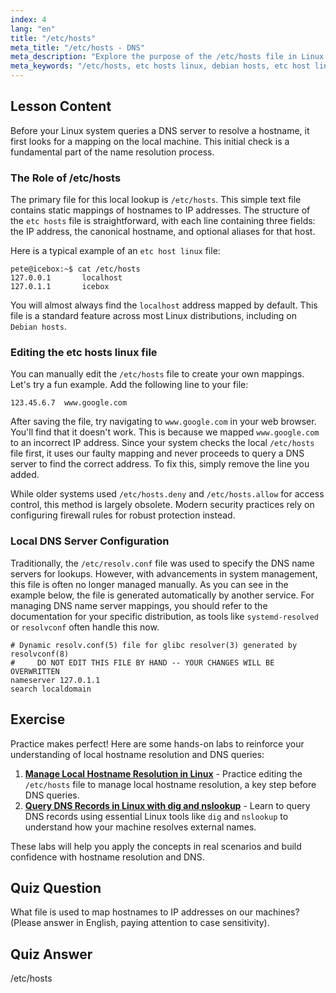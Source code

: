 ```yaml
---
index: 4
lang: "en"
title: "/etc/hosts"
meta_title: "/etc/hosts - DNS"
meta_description: "Explore the purpose of the /etc/hosts file in Linux. Learn how this file maps hostnames to IP addresses, its role in local DNS resolution, and how to configure it on systems like Debian. A guide to the etc hosts linux configuration."
meta_keywords: "/etc/hosts, etc hosts linux, debian hosts, etc host linux, etc hosts, Linux networking, hostname mapping, DNS resolution"
---
```


## Lesson Content

Before your Linux system queries a DNS server to resolve a hostname, it first looks for a mapping on the local machine. This initial check is a fundamental part of the name resolution process.

### The Role of /etc/hosts

The primary file for this local lookup is `/etc/hosts`. This simple text file contains static mappings of hostnames to IP addresses. The structure of the `etc hosts` file is straightforward, with each line containing three fields: the IP address, the canonical hostname, and optional aliases for that host.

Here is a typical example of an `etc host linux` file:

```plaintext
pete@icebox:~$ cat /etc/hosts
127.0.0.1       localhost
127.0.1.1       icebox
```

You will almost always find the `localhost` address mapped by default. This file is a standard feature across most Linux distributions, including on `Debian hosts`.

### Editing the etc hosts linux file

You can manually edit the `/etc/hosts` file to create your own mappings. Let's try a fun example. Add the following line to your file:

```plaintext
123.45.6.7  www.google.com
```

After saving the file, try navigating to `www.google.com` in your web browser. You'll find that it doesn't work. This is because we mapped `www.google.com` to an incorrect IP address. Since your system checks the local `/etc/hosts` file first, it uses our faulty mapping and never proceeds to query a DNS server to find the correct address. To fix this, simply remove the line you added.

While older systems used `/etc/hosts.deny` and `/etc/hosts.allow` for access control, this method is largely obsolete. Modern security practices rely on configuring firewall rules for robust protection instead.

### Local DNS Server Configuration

Traditionally, the `/etc/resolv.conf` file was used to specify the DNS name servers for lookups. However, with advancements in system management, this file is often no longer managed manually. As you can see in the example below, the file is generated automatically by another service. For managing DNS name server mappings, you should refer to the documentation for your specific distribution, as tools like `systemd-resolved` or `resolvconf` often handle this now.

```plaintext
# Dynamic resolv.conf(5) file for glibc resolver(3) generated by resolvconf(8)
#     DO NOT EDIT THIS FILE BY HAND -- YOUR CHANGES WILL BE OVERWRITTEN
nameserver 127.0.1.1
search localdomain
```

## Exercise

Practice makes perfect! Here are some hands-on labs to reinforce your understanding of local hostname resolution and DNS queries:

1. **[Manage Local Hostname Resolution in Linux](https://labex.io/labs/comptia-manage-local-hostname-resolution-in-linux-592792)** - Practice editing the `/etc/hosts` file to manage local hostname resolution, a key step before DNS queries.
2. **[Query DNS Records in Linux with dig and nslookup](https://labex.io/labs/comptia-query-dns-records-in-linux-with-dig-and-nslookup-592796)** - Learn to query DNS records using essential Linux tools like `dig` and `nslookup` to understand how your machine resolves external names.

These labs will help you apply the concepts in real scenarios and build confidence with hostname resolution and DNS.

## Quiz Question

What file is used to map hostnames to IP addresses on our machines? (Please answer in English, paying attention to case sensitivity).

## Quiz Answer

/etc/hosts
